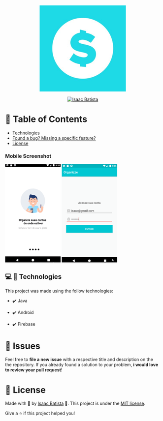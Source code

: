<!-- Logo -->
<p align="center">
   <img src="./.github/icon.jpg" alt="Organizze" width="280"/>
</p>


<p align="center">	
   <a href="https://www.linkedin.com/in/isaac-batista-b097521a8/">
      <img alt="Isaac Batista" src="https://img.shields.io/badge/-bisaacm1-8257E5?style=flat&logo=Linkedin&logoColor=white" />
   </a>

</p>


# :pushpin: Table of Contents

* [Technologies](#computer-technologies)
* [Found a bug? Missing a specific feature?](#bug-issues)
* [License](#closed_book-license)


### Mobile Screenshot
<div>
   <img src="./.github/intro.gif" width="180">
   <img src="./.github/restoapp.gif" width="180">

</div>


## :computer: 🚀 Technologies
This project was made using the follow technologies:

- ✔️ Java

- ✔️ Android

- ✔️ Firebase


# :bug: Issues

Feel free to **file a new issue** with a respective title and description on the the repository. If you already found a solution to your problem, **i would love to review your pull request**!

# :closed_book: License

Made with 💜 by [Isaac Batista](https://github.com/bisaacm1) 🚀.
This project is under the [MIT license](./LICENSE).

Give a ⭐️ if this project helped you!
